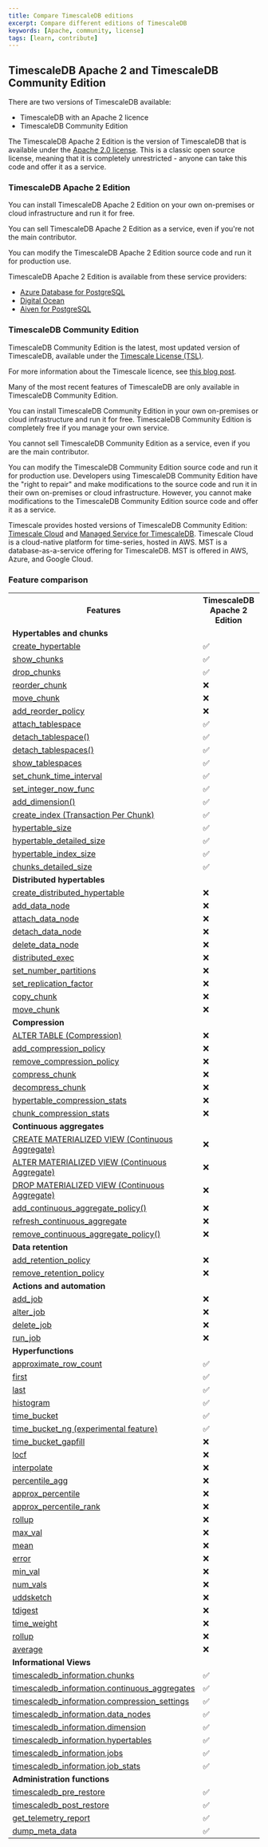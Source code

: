 ```yaml
---
title: Compare TimescaleDB editions
excerpt: Compare different editions of TimescaleDB
keywords: [Apache, community, license]
tags: [learn, contribute]
---
```


## TimescaleDB Apache 2 and TimescaleDB Community Edition

There are two versions of TimescaleDB available:

*   TimescaleDB with an Apache 2 licence
*   TimescaleDB Community Edition

The TimescaleDB Apache 2 Edition is the version of TimescaleDB that is available
under the [Apache 2.0 license][apache-license]. This is a classic open source license,
meaning that it is completely unrestricted - anyone can take this code and offer it
as a service.

### TimescaleDB Apache 2 Edition

You can install TimescaleDB Apache 2 Edition on your own on-premises or cloud
infrastructure and run it for free.

You can sell TimescaleDB Apache 2 Edition as a service, even if you're not the
main contributor.

You can modify the TimescaleDB Apache 2 Edition source code and run it for
production use.

TimescaleDB Apache 2 Edition is available from these service providers:

*   [Azure Database for PostgreSQL][azure-database]
*   [Digital Ocean][digital-ocean]
*   [Aiven for PostgreSQL][aiven]

### TimescaleDB Community Edition

TimescaleDB Community Edition is the latest, most updated version of TimescaleDB,
available under the
[Timescale License (TSL)][timescale-license].

For more information about the Timescale licence, see [this blog post][license-blog].

Many of the most recent features of TimescaleDB are only available in
TimescaleDB Community Edition.

You can install TimescaleDB Community Edition in your own on-premises or cloud
infrastructure and run it for free. TimescaleDB Community Edition is completely
free if you manage your own service.

You cannot sell TimescaleDB Community Edition as a service, even if you are the
main contributor.

You can modify the TimescaleDB Community Edition source code and run it for
production use. Developers using TimescaleDB Community Edition have the "right
to repair" and make modifications to the source code and run it in their own
on-premises or cloud infrastructure. However, you cannot make modifications to
the TimescaleDB Community Edition source code and offer it as a service.

Timescale provides hosted versions of TimescaleDB Community Edition:
[Timescale Cloud][timescale-cloud] and
[Managed Service for TimescaleDB][mst]. Timescale Cloud is a cloud-native
platform for time-series, hosted in AWS. MST is a database-as-a-service offering
for TimescaleDB. MST is offered in AWS, Azure, and Google Cloud.

### Feature comparison

<table>
  <tr>
    <th>Features</th>
    <th>TimescaleDB Apache 2 Edition</th>
    <th>TimescaleDB Community Edition</th>
  </tr>
  <tr>
    <td><strong>Hypertables and chunks</strong></td>
  </tr>
  <tr>
    <td><a href="https://docs.timescale.com/api/latest/hypertable/create_hypertable/">create_hypertable</a></td>
    <td>✅</td>
    <td>✅</td>
  </tr>
  <tr>
    <td><a href="https://docs.timescale.com/api/latest/hypertable/show_chunks/">show_chunks</a></td>
    <td>✅</td>
    <td>✅</td>
  </tr>
  <tr>
    <td><a href="https://docs.timescale.com/api/latest/hypertable/drop_chunks/">drop_chunks</a></td>
    <td>✅</td>
    <td>✅</td>
  </tr>
  <tr>
    <td><a href="https://docs.timescale.com/api/latest/hypertable/reorder_chunk/">reorder_chunk</a></td>
    <td>❌</td>
    <td>✅</td>
  </tr>
  <tr>
    <td><a href="https://docs.timescale.com/api/latest/hypertable/move_chunk/">move_chunk</a></td>
    <td>❌</td>
    <td>✅</td>
  </tr>
  <tr>
    <td><a href="https://docs.timescale.com/api/latest/hypertable/add_reorder_policy/">add_reorder_policy</a></td>
    <td>❌</td>
    <td>✅</td>
  </tr>
  <tr>
    <td><a href="https://docs.timescale.com/api/latest/hypertable/attach_tablespace/">attach_tablespace</a></td>
    <td>✅</td>
    <td>✅</td>
  </tr>
  <tr>
    <td><a href="https://docs.timescale.com/api/latest/hypertable/detach_tablespace/">detach_tablespace()</a></td>
    <td>✅</td>
    <td>✅</td>
  </tr>
  <tr>
    <td><a href="https://docs.timescale.com/api/latest/hypertable/detach_tablespaces/">detach_tablespaces()</a></td>
    <td>✅</td>
    <td>✅</td>
  </tr>
  <tr>
    <td><a href="https://docs.timescale.com/api/latest/hypertable/show_tablespaces/">show_tablespaces</a></td>
    <td>✅</td>
    <td>✅</td>
  </tr>
  <tr>
    <td><a href="https://docs.timescale.com/api/latest/hypertable/set_chunk_time_interval/">set_chunk_time_interval</a></td>
    <td>✅</td>
    <td>✅</td>
  </tr>
  <tr>
    <td><a href="https://docs.timescale.com/api/latest/hypertable/set_integer_now_func/">set_integer_now_func</a></td>
    <td>✅</td>
    <td>✅</td>
  </tr>
  <tr>
    <td><a href="https://docs.timescale.com/api/latest/hypertable/add_dimension/">add_dimension()</a></td>
    <td>✅</td>
    <td>✅</td>
  </tr>
  <tr>
    <td><a href="https://docs.timescale.com/api/latest/hypertable/create_index/">create_index (Transaction Per Chunk)</a></td>
    <td>✅</td>
    <td>✅</td>
  </tr>
  <tr>
    <td><a href="https://docs.timescale.com/api/latest/hypertable/hypertable_size/">hypertable_size</a></td>
    <td>✅</td>
    <td>✅</td>
  </tr>
  <tr>
    <td><a href="https://docs.timescale.com/api/latest/hypertable/hypertable_detailed_size/">hypertable_detailed_size</a></td>
    <td>✅</td>
    <td>✅</td>
  </tr>
  <tr>
    <td><a href="https://docs.timescale.com/api/latest/hypertable/hypertable_index_size/">hypertable_index_size</a></td>
    <td>✅</td>
    <td>✅</td>
  </tr>
  <tr>
    <td><a href="https://docs.timescale.com/api/latest/hypertable/chunks_detailed_size/">chunks_detailed_size</a></td>
    <td>✅</td>
    <td>✅</td>
  </tr>
  <tr>
    <td><strong>Distributed hypertables</strong></td>
  </tr>
  <tr>
    <td><a href="https://docs.timescale.com/api/latest/distributed-hypertables/create_distributed_hypertable/">create_distributed_hypertable</a></td>
    <td>❌</td>
    <td>✅</td>
  </tr>
  <tr>
    <td><a href="https://docs.timescale.com/api/latest/distributed-hypertables/add_data_node/">add_data_node</a></td>
    <td>❌</td>
    <td>✅</td>
  </tr>
  <tr>
    <td><a href="https://docs.timescale.com/api/latest/distributed-hypertables/attach_data_node/">attach_data_node</a></td>
    <td>❌</td>
    <td>✅</td>
  </tr>
  <tr>
    <td><a href="https://docs.timescale.com/api/latest/distributed-hypertables/detach_data_node/">detach_data_node</a></td>
    <td>❌</td>
    <td>✅</td>
  </tr>
  <tr>
    <td><a href="https://docs.timescale.com/api/latest/distributed-hypertables/delete_data_node/">delete_data_node</a></td>
    <td>❌</td>
    <td>✅</td>
  </tr>
  <tr>
    <td><a href="https://docs.timescale.com/api/latest/distributed-hypertables/distributed_exec/">distributed_exec</a></td>
    <td>❌</td>
    <td>✅</td>
  </tr>
  <tr>
    <td><a href="https://docs.timescale.com/api/latest/distributed-hypertables/set_number_partitions/">set_number_partitions</a></td>
    <td>❌</td>
    <td>✅</td>
  </tr>
  <tr>
    <td><a href="https://docs.timescale.com/api/latest/distributed-hypertables/set_replication_factor/">set_replication_factor</a></td>
    <td>❌</td>
    <td>✅</td>
  </tr>
  <tr>
    <td><a href="https://docs.timescale.com/api/latest/distributed-hypertables/copy_chunk_experimental/">copy_chunk</a></td>
    <td>❌</td>
    <td>✅</td>
  </tr>
  <tr>
    <td><a href="https://docs.timescale.com/api/latest/distributed-hypertables/move_chunk_experimental/">move_chunk</a></td>
    <td>❌</td>
    <td>✅</td>
  </tr>
  <tr>
    <td><strong>Compression</strong></td>
  </tr>
  <tr>
    <td><a href="https://docs.timescale.com/api/latest/compression/alter_table_compression/">ALTER TABLE (Compression)</a></td>
    <td>❌</td>
    <td>✅</td>
  </tr>
  <tr>
    <td><a href="https://docs.timescale.com/api/latest/compression/add_compression_policy/#sample-usage">add_compression_policy</a></td>
    <td>❌</td>
    <td>✅</td>
  </tr>
  <tr>
    <td><a href="https://docs.timescale.com/api/latest/compression/remove_compression_policy/">remove_compression_policy</a></td>
    <td>❌</td>
    <td>✅</td>
  </tr>
  <tr>
    <td><a href="https://docs.timescale.com/api/latest/compression/compress_chunk/">compress_chunk</a></td>
    <td>❌</td>
    <td>✅</td>
  </tr>
  <tr>
    <td><a href="https://docs.timescale.com/api/latest/compression/decompress_chunk/">decompress_chunk</a></td>
    <td>❌</td>
    <td>✅</td>
  </tr>
  <tr>
    <td><a href="https://docs.timescale.com/api/latest/compression/hypertable_compression_stats/">hypertable_compression_stats</a></td>
    <td>❌</td>
    <td>✅</td>
  </tr>
  <tr>
    <td><a href="https://docs.timescale.com/api/latest/compression/chunk_compression_stats/">chunk_compression_stats</a></td>
    <td>❌</td>
    <td>✅</td>
  </tr>
  <tr>
    <td><strong>Continuous aggregates</strong></td>
  </tr>
  <tr>
    <td><a href="https://docs.timescale.com/api/latest/continuous-aggregates/create_materialized_view/">CREATE MATERIALIZED VIEW (Continuous Aggregate)</a></td>
    <td>❌</td>
    <td>✅</td>
  </tr>
  <tr>
    <td><a href="https://docs.timescale.com/api/latest/continuous-aggregates/alter_materialized_view/">ALTER MATERIALIZED VIEW (Continuous Aggregate)</a></td>
    <td>❌</td>
    <td>✅</td>
  </tr>
  <tr>
    <td><a href="https://docs.timescale.com/api/latest/continuous-aggregates/drop_materialized_view/">DROP MATERIALIZED VIEW (Continuous Aggregate)</a></td>
    <td>❌</td>
    <td>✅</td>
  </tr>
  <tr>
    <td><a href="https://docs.timescale.com/api/latest/continuous-aggregates/add_continuous_aggregate_policy/">add_continuous_aggregate_policy()</a></td>
    <td>❌</td>
    <td>✅</td>
  </tr>
  <tr>
    <td><a href="https://docs.timescale.com/api/latest/continuous-aggregates/refresh_continuous_aggregate/">refresh_continuous_aggregate</a></td>
    <td>❌</td>
    <td>✅</td>
  </tr>
  <tr>
    <td><a href="https://docs.timescale.com/api/latest/continuous-aggregates/remove_continuous_aggregate_policy/">remove_continuous_aggregate_policy()</a></td>
    <td>❌</td>
    <td>✅</td>
  </tr>
  <tr>
    <td><strong>Data retention</strong></td>
  </tr>
  <tr>
    <td><a href="https://docs.timescale.com/api/latest/data-retention/add_retention_policy/">add_retention_policy</a></td>
    <td>❌</td>
    <td>✅</td>
  </tr>
  <tr>
    <td><a href="https://docs.timescale.com/api/latest/data-retention/remove_retention_policy/">remove_retention_policy</a></td>
    <td>❌</td>
    <td>✅</td>
  </tr>
  <tr>
    <td><strong>Actions and automation</strong></td>
  </tr>
  <tr>
    <td><a href="https://docs.timescale.com/api/latest/actions/add_job/">add_job</a></td>
    <td>❌</td>
    <td>✅</td>
  </tr>
  <tr>
    <td><a href="https://docs.timescale.com/api/latest/actions/alter_job/">alter_job</a></td>
    <td>❌</td>
    <td>✅</td>
  </tr>
  <tr>
    <td><a href="https://docs.timescale.com/api/latest/actions/delete_job/">delete_job</a></td>
    <td>❌</td>
    <td>✅</td>
  </tr>
  <tr>
    <td><a href="https://docs.timescale.com/api/latest/actions/run_job/">run_job</a></td>
    <td>❌</td>
    <td>✅</td>
  </tr>
  <tr>
    <td><strong>Hyperfunctions</strong></td>
  </tr>
  <tr>
    <td><a href="https://docs.timescale.com/api/latest/hyperfunctions/approximate_row_count/">approximate_row_count</a></td>
    <td>✅</td>
    <td>✅</td>
  </tr>
  <tr>
    <td><a href="https://docs.timescale.com/api/latest/hyperfunctions/first/">first</a></td>
    <td>✅</td>
    <td>✅</td>
  </tr>
  <tr>
    <td><a href="https://docs.timescale.com/api/latest/hyperfunctions/last/">last</a></td>
    <td>✅</td>
    <td>✅</td>
  </tr>
  <tr>
    <td><a href="https://docs.timescale.com/api/latest/hyperfunctions/histogram/">histogram</a></td>
    <td>✅</td>
    <td>✅</td>
  </tr>
  <tr>
    <td><a href="https://docs.timescale.com/api/latest/hyperfunctions/time_bucket/">time_bucket</a></td>
    <td>✅</td>
    <td>✅</td>
  </tr>
  <tr>
    <td><a href="https://docs.timescale.com/api/latest/hyperfunctions/time_bucket_ng/">time_bucket_ng (experimental feature)</a></td>
    <td>✅ </td>
    <td>✅ </td>
  </tr>
  <tr>
    <td><a href="https://docs.timescale.com/api/latest/hyperfunctions/gapfilling-interpolation/time_bucket_gapfill/">time_bucket_gapfill</a></td>
    <td>❌</td>
    <td>✅</td>
  </tr>
  <tr>
    <td><a href="https://docs.timescale.com/api/latest/hyperfunctions/gapfilling-interpolation/locf/">locf</a></td>
    <td>❌</td>
    <td>✅</td>
  </tr>
  <tr>
    <td><a href="https://docs.timescale.com/api/latest/hyperfunctions/gapfilling-interpolation/interpolate/">interpolate</a></td>
    <td>❌</td>
    <td>✅</td>
  </tr>
  <tr>
    <td><a href="https://docs.timescale.com/api/latest/hyperfunctions/percentile-approximation/uddsketch/#percentile-agg">percentile_agg</a></td>
    <td>❌</td>
    <td>✅</td>
  </tr>
  <tr>
    <td><a href="https://docs.timescale.com/api/latest/hyperfunctions/percentile-approximation/uddsketch/#approx_percentile">approx_percentile</a></td>
    <td>❌</td>
    <td>✅</td>
  </tr>
  <tr>
    <td><a href="https://docs.timescale.com/api/latest/hyperfunctions/percentile-approximation/uddsketch/#approx_percentile_rank">approx_percentile_rank</a></td>
    <td>❌</td>
    <td>✅</td>
  </tr>
  <tr>
    <td><a href="https://docs.timescale.com/api/latest/hyperfunctions/percentile-approximation/uddsketch/#rollup">rollup</a></td>
    <td>❌</td>
    <td>✅</td>
  </tr>
  <tr>
    <td><a href="https://docs.timescale.com/api/latest/hyperfunctions/percentile-approximation/tdigest/#max_val">max_val</a></td>
    <td>❌</td>
    <td>✅</td>
  </tr>
  <tr>
    <td><a href="https://docs.timescale.com/api/latest/hyperfunctions/percentile-approximation/uddsketch/#mean">mean</a></td>
    <td>❌</td>
    <td>✅</td>
  </tr>
  <tr>
    <td><a href="https://docs.timescale.com/api/latest/hyperfunctions/percentile-approximation/uddsketch/#error">error</a></td>
    <td>❌</td>
    <td>✅</td>
  </tr>
  <tr>
    <td><a href="https://docs.timescale.com/api/latest/hyperfunctions/percentile-approximation/tdigest/#min_val">min_val</a></td>
    <td>❌</td>
    <td>✅</td>
  </tr>
  <tr>
    <td><a href="https://docs.timescale.com/api/latest/hyperfunctions/percentile-approximation/uddsketch/#num_vals">num_vals</a></td>
    <td>❌</td>
    <td>✅</td>
  </tr>
  <tr>
    <td><a href="https://docs.timescale.com/api/latest/hyperfunctions/percentile-approximation/uddsketch/#uddsketch">uddsketch</a></td>
    <td>❌</td>
    <td>✅</td>
  </tr>
  <tr>
    <td><a href="https://docs.timescale.com/api/latest/hyperfunctions/percentile-approximation/tdigest/#tdigest">tdigest</a></td>
    <td>❌</td>
    <td>✅</td>
  </tr>
  <tr>
    <td><a href="https://docs.timescale.com/api/latest/hyperfunctions/time-weighted-averages/time_weight/#required-arguments">time_weight</a></td>
    <td>❌</td>
    <td>✅</td>
  </tr>
   <tr>
    <td><a href="https://docs.timescale.com/api/latest/hyperfunctions/time-weighted-averages/rollup-timeweight/">rollup</a></td>
    <td>❌</td>
    <td>✅</td>
  </tr>
  <tr>
    <td><a href="https://docs.timescale.com/api/latest/hyperfunctions/time-weighted-averages/average-time-weight/">average</a></td>
    <td>❌</td>
    <td>✅</td>
  </tr>
  <tr>
    <td><strong>Informational Views</strong></td>
  </tr>
  <tr>
    <td><a href="https://docs.timescale.com/api/latest/informational-views/chunks/#available-columns">timescaledb_information.chunks</a></td>
    <td>✅</td>
    <td>✅</td>
  </tr>
  <tr>
    <td><a href="https://docs.timescale.com/api/latest/informational-views/continuous_aggregates/#sample-usage">timescaledb_information.continuous_aggregates</a></td>
    <td>✅</td>
    <td>✅</td>
  </tr>
  <tr>
    <td><a href="https://docs.timescale.com/api/latest/informational-views/compression_settings/#sample-usage">timescaledb_information.compression_settings</a></td>
    <td>✅</td>
    <td>✅</td>
  </tr>
  <tr>
    <td><a href="https://docs.timescale.com/api/latest/informational-views/data_nodes/#sample-usage">timescaledb_information.data_nodes</a></td>
    <td>✅</td>
    <td>✅</td>
  </tr>
  <tr>
    <td><a href="https://docs.timescale.com/api/latest/informational-views/dimensions/#timescaledb-information-dimensions">timescaledb_information.dimension</a></td>
    <td>✅</td>
    <td>✅</td>
  </tr>
  <tr>
    <td><a href="https://docs.timescale.com/api/latest/informational-views/hypertables/">timescaledb_information.hypertables</a></td>
    <td>✅</td>
    <td>✅</td>
  </tr>
  <tr>
    <td><a href="https://docs.timescale.com/api/latest/informational-views/jobs/#available-columns">timescaledb_information.jobs</a></td>
    <td>✅</td>
    <td>✅</td>
  </tr>
  <tr>
    <td><a href="https://docs.timescale.com/api/latest/informational-views/job_stats/#available-columns">timescaledb_information.job_stats</a></td>
    <td>✅</td>
    <td>✅</td>
  </tr>
  <tr>
    <td><strong>Administration functions</strong></td>
  </tr>
  <tr>
    <td><a href="https://docs.timescale.com/api/latest/administration/timescaledb_pre_restore/">timescaledb_pre_restore</a></td>
    <td>✅</td>
    <td>✅</td>
  </tr>
  <tr>
    <td><a href="https://docs.timescale.com/api/latest/administration/timescaledb_post_restore/">timescaledb_post_restore</a></td>
    <td>✅</td>
    <td>✅</td>
  </tr>
  <tr>
    <td><a href="https://docs.timescale.com/api/latest/administration/get_telemetry_report/">get_telemetry_report</a></td>
    <td>✅</td>
    <td>✅</td>
  </tr>
  <tr>
    <td><a href="https://docs.timescale.com/api/latest/administration/dump_meta_data/">dump_meta_data</a></td>
    <td>✅</td>
    <td>✅</td>
  </tr>
</table>

<!-- vale Google.Units = NO -->

[aiven]: https://aiven.io/postgresql
[azure-database]: https://azure.microsoft.com/en-us/services/postgresql/?&ef_id=CjwKCAjwhOyJBhA4EiwAEcJdcWZ6_o9d5INkZvm1MGsOsinuXgDwV_ySL5vc34z3pyxxrP0R49J_8xoCVvIQAvD_BwE:G:s&OCID=AID2200277_SEM_CjwKCAjwhOyJBhA4EiwAEcJdcWZ6_o9d5INkZvm1MGsOsinuXgDwV_ySL5vc34z3pyxxrP0R49J_8xoCVvIQAvD_BwE:G:s&gclid=CjwKCAjwhOyJBhA4EiwAEcJdcWZ6_o9d5INkZvm1MGsOsinuXgDwV_ySL5vc34z3pyxxrP0R49J_8xoCVvIQAvD_BwE#overview
[digital-ocean]: https://docs.digitalocean.com/products/databases/postgresql/details/supported-extensions/
[license-blog]: https://blog.timescale.com/blog/building-open-source-business-in-cloud-era-v2/
[mst]: /mst/:currentVersion:
[timescale-cloud]: /cloud/:currentVersion:
[timescale-license]: https://github.com/timescale/timescaledb/blob/master/tsl/LICENSE-TIMESCALE
[apache-license]: https://github.com/timescale/timescaledb/blob/master/LICENSE-APACHE
